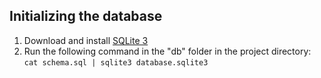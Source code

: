 ## Initializing the database ##

1. Download and install [SQLite 3](http://www.sqlite.org/download.html)
2. Run the following command in the "db" folder in the project
	directory: `cat schema.sql | sqlite3 database.sqlite3`